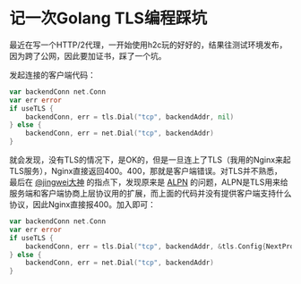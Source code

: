 # 记一次Golang TLS编程踩坑

最近在写一个HTTP/2代理，一开始使用h2c玩的好好的，结果往测试环境发布，因为跨了公网，因此要加证书，踩了一个坑。

发起连接的客户端代码：

```go
var backendConn net.Conn
var err error
if useTLS {
    backendConn, err = tls.Dial("tcp", backendAddr, nil)
} else {
    backendConn, err = net.Dial("tcp", backendAddr)
}
```

就会发现，没有TLS的情况下，是OK的，但是一旦连上了TLS（我用的Nginx来起TLS服务），Nginx直接返回400。400，那就是客户端错误。对TLS并不熟悉，
最后在 [@jingwei大神](https://jingwei.link/) 的指点下，发现原来是 [ALPN](https://en.wikipedia.org/wiki/Application-Layer_Protocol_Negotiation) 的问题，ALPN是TLS用来给服务端和客户端协商上层协议用的扩展，而上面的代码并没有提供客户端支持什么协议，因此Nginx直接报400。加入即可：

```go
var backendConn net.Conn
var err error
if useTLS {
    backendConn, err = tls.Dial("tcp", backendAddr, &tls.Config{NextProtos: []string{"h2"}})
} else {
    backendConn, err = net.Dial("tcp", backendAddr)
}
```
